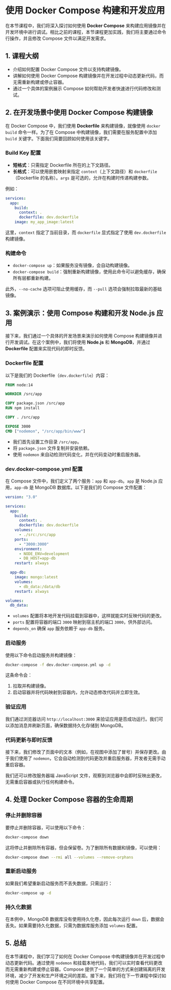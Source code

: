 # 使用 Docker Compose 构建和开发应用

在本节课程中，我们将深入探讨如何使用 **Docker Compose** 来构建应用镜像并在开发环境中进行调试。相比之前的课程，本节课程更加实践，我们将主要通过命令行操作，并且修改 Compose 文件以满足开发需求。

## 1. 课程大纲

- 介绍如何配置 Docker Compose 文件以支持构建镜像。
- 讲解如何使用 Docker Compose 构建镜像并在开发过程中动态更新代码，而无需重新构建或停止容器。
- 通过一个具体的案例展示 Compose 如何帮助开发者快速进行代码修改和测试。

## 2. 在开发场景中使用 Docker Compose 构建镜像

在 Docker Compose 中，我们使用 **Dockerfile** 来构建镜像，就像使用 `docker build` 命令一样。为了在 Compose 中构建镜像，我们需要在服务配置中添加 `build` 关键字。下面我们简要回顾如何使用该关键字。

### **Build Key 配置**

- **短格式**：只需指定 Dockerfile 所在的上下文路径。
- **长格式**：可以使用嵌套映射来指定 `context`（上下文路径）和 `dockerfile`（Dockerfile 的名称）。`args` 是可选的，允许在构建时传递构建参数。

例如：

```yaml
services:
  app:
    build:
      context: .
      dockerfile: dev.dockerfile
    image: my_app_image:latest
```

这里，`context` 指定了当前目录，而 `dockerfile` 显式指定了使用 `dev.dockerfile` 构建镜像。

### **构建命令**

- `docker-compose up`：如果服务没有镜像，会自动构建镜像。
- `docker-compose build`：强制重新构建镜像，使用此命令可以避免缓存，确保所有层都重新构建。

此外，`--no-cache` 选项可阻止使用缓存，而 `--pull` 选项会强制拉取最新的基础镜像。

## 3. 案例演示：使用 Compose 构建和开发 Node.js 应用

接下来，我们通过一个具体的开发场景来演示如何使用 Compose 构建镜像并进行开发调试。在这个案例中，我们将使用 **Node.js** 和 **MongoDB**，并通过 **Dockerfile** 配置来实现代码的即时反馈。

### **Dockerfile 配置**

以下是我们的 Dockerfile（`dev.dockerfile`）内容：

```dockerfile
FROM node:14

WORKDIR /src/app

COPY package.json /src/app
RUN npm install

COPY . /src/app

EXPOSE 3000
CMD ["nodemon", "/src/app/bin/www"]
```

- 我们首先设置工作目录 `/src/app`。
- 将 `package.json` 文件复制并安装依赖。
- 使用 `nodemon` 来自动检测代码变化，并在代码变动时重启服务器。

### **dev.docker-compose.yml 配置**

在 Compose 文件中，我们定义了两个服务：`app` 和 `app-db`。`app` 是 Node.js 应用，`app-db` 是 MongoDB 数据库。以下是我们的 Compose 文件配置：

```yaml
version: "3.0"

services:
  app:
    build:
      context: .
      dockerfile: dev.dockerfile
    volumes:
      - ./src:/src/app
    ports:
      - "3000:3000"
    environment:
      - NODE_ENV=development
      - DB_HOST=app-db
    restart: always

  app-db:
    image: mongo:latest
    volumes:
      - db_data:/data/db
    restart: always

volumes:
  db_data:
```

- `volumes` 配置将本地开发代码挂载到容器中，这样就能实时反映代码的更改。
- `ports` 配置将容器的端口 `3000` 映射到宿主机的端口 `3000`，供外部访问。
- `depends_on` 确保 `app` 服务依赖于 `app-db` 服务。

### **启动服务**

使用以下命令启动服务并构建镜像：

```bash
docker-compose -f dev.docker-compose.yml up -d
```

这条命令会：

1. 拉取并构建镜像。
2. 启动容器并将代码映射到容器内，允许动态修改代码并立即生效。

### **验证应用**

我们通过浏览器访问 `http://localhost:3000` 来验证应用是否成功运行。我们可以添加消息并刷新页面，确保数据持久化存储到 MongoDB。

### **代码更新与即时反馈**

接下来，我们修改了页面中的文本（例如，在视图中添加了冒号）并保存更改。由于我们使用了 `nodemon`，它会自动检测到代码更改并重启服务器，开发者无需手动重启容器。

我们还可以修改服务器端 JavaScript 文件，观察到浏览器中会即时反映出更改，无需重启容器或执行任何构建命令。

## 4. 处理 Docker Compose 容器的生命周期

### **停止并删除容器**

要停止并删除容器，可以使用以下命令：

```bash
docker-compose down
```

这将停止并删除所有容器，但会保留卷。为了删除所有数据和镜像，可以使用：

```bash
docker-compose down --rmi all --volumes --remove-orphans
```

### **重新启动服务**

如果我们希望重新启动服务而不丢失数据，只需运行：

```bash
docker-compose up -d
```

### **持久化数据**

在本例中，MongoDB 数据库没有使用持久化卷，因此每次运行 `down` 后，数据会丢失。如果需要持久化数据，只需为数据库服务添加 `volumes` 配置。

## 5. 总结

在本节课程中，我们学习了如何在 Docker Compose 中构建镜像并在开发过程中动态更新代码。通过使用 `nodemon` 和挂载本地代码，我们可以实时查看代码更改而无需重新构建或停止容器。Compose 提供了一个简单的方式来创建隔离的开发环境，减少了开发和生产环境之间的差距。接下来，我们将在下一节课程中探讨如何使用 Docker Compose 在不同环境中共享配置。
